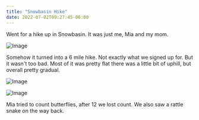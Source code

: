 ```yaml
---
title: "Snowbasin Hike"
date: 2022-07-02T09:27:45-06:00
---
```

Went for a hike up in Snowbasin. 
It was just me, Mia and my mom.

![Image](/images/microblog/94e53bf17c9d8d72b122d78572e4e24b.jpg) 

Somehow it turned into a 6 mile hike. 
Not exactly what we signed up for. 
But it wasn't too bad. 
Most of it was pretty flat there was a little bit of uphill, but overall pretty gradual.

![Image](/images/microblog/a3cdfdf68cfcfbe8fa96706135285e50.jpg)

![Image](/images/microblog/dc2ebff245d569cd03744250b698c6d6.jpg)   

Mia tried to count butterflies, after 12 we lost count.
We also saw a rattle snake on the way back.
